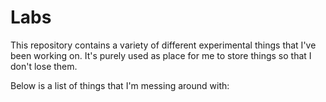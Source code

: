 # Labs

This repository contains a variety of different experimental things that I've been working on. It's purely used as place for me to store things so that I don't lose them.

Below is a list of things that I'm messing around with:
